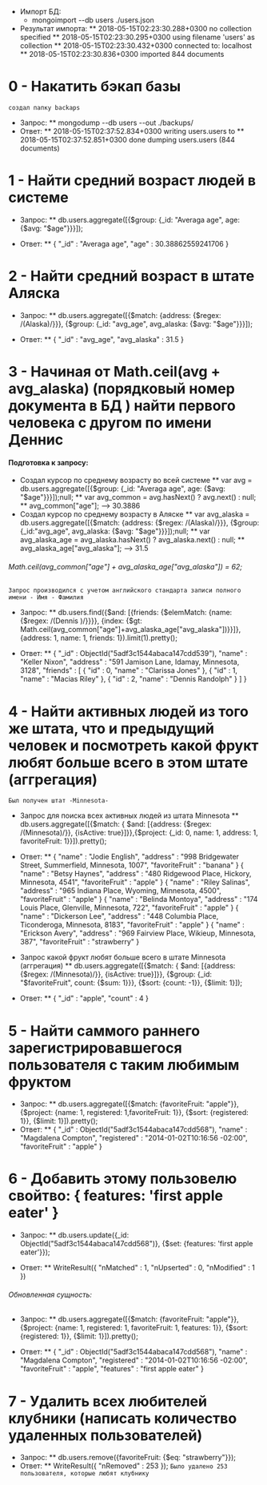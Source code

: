 * Импорт БД:
	* mongoimport --db users ./users.json
* Результат импорта:
  ** 2018-05-15T02:23:30.288+0300    no collection specified
  ** 2018-05-15T02:23:30.295+0300    using filename 'users' as collection
  ** 2018-05-15T02:23:30.432+0300    connected to: localhost
  ** 2018-05-15T02:23:30.836+0300    imported 844 documents
  
# 0 - Накатить бэкап базы
  `создал папку backaps`
 * Запрос:
    ** mongodump --db users --out ./backups/
 * Ответ:
    ** 2018-05-15T02:37:52.834+0300    writing users.users to
    ** 2018-05-15T02:37:52.851+0300    done dumping users.users (844 documents)

# 1 - Найти средний возраст людей в системе
  * Запрос:
    ** db.users.aggregate([{$group: {_id: "Averaga age", age: {$avg: "$age"}}}]);
  
  * Ответ:
     ** { "_id" : "Averaga age", "age" : 30.38862559241706 }

# 2 - Найти средний возраст в штате Аляска
  * Запрос:
    ** db.users.aggregate([{$match: {address: {$regex: /(Alaska)/}}}, {$group: {_id: "avg_age", avg_alaska: {$avg: "$age"}}}]);
  
  * Ответ:
    ** { "_id" : "avg_age", "avg_alaska" : 31.5 }
    
# 3 - Начиная от Math.ceil(avg + avg_alaska) (порядковый номер документа в БД ) найти первого человека с другом по имени Деннис
  #### Подготовка к запросу: 
  * Создал курсор по среднему возрасту во всей системе
    ** var avg = db.users.aggregate([{$group: {_id: "Averaga age", age: {$avg: "$age"}}}]);null;
    ** var avg_common = avg.hasNext() ? avg.next() : null;
    ** avg_common["age"]; --> 30.3886
  * Создал курсор по среднему возрасту в Аляске
    ** var avg_alaska = db.users.aggregate([{$match: {address: {$regex: /(Alaska)/}}}, {$group: {_id:"avg_age",  avg_alaska: {$avg: "$age"}}}]);null;
    ** var avg_alaska_age = avg_alaska.hasNext() ? avg_alaska.next() : null;
    ** avg_alaska_age["avg_alaska"];  --> 31.5
  ###### Math.ceil(avg_common["age"] + avg_alaska_age["avg_alaska"]) = 62;     
  `Запрос производился с учетом английского стандарта записи полного имени - Имя - Фамилия`  
  
  * Запрос:
    ** db.users.find({$and: [{friends: {$elemMatch: {name: {$regex: /(Dennis )/}}}}, {index: {$gt: Math.ceil(avg_common["age"]+avg_alaska_age["avg_alaska"])}}]}, {address: 1,  name: 1, friends:
  1}).limit(1).pretty();
  
  * Ответ:
    ** {
        "_id" : ObjectId("5adf3c1544abaca147cdd539"),
        "name" : "Keller Nixon",
        "address" : "591 Jamison Lane, Idamay, Minnesota, 3128", 
        "friends" : [
                {
                        "id" : 0,
                        "name" : "Clarissa Jones"
                },
                {
                        "id" : 1,
                        "name" : "Macias Riley"
                },
                {
                        "id" : 2,
                        "name" : "Dennis Randolph"
                }
            ]
        }
               
# 4 - Найти активных людей из того же штата, что и предыдущий человек и посмотреть какой фрукт любят больше всего в этом штате (аггрегация) 
`Был получен штат -Minnesota-`

  * Запрос для поиска всех активных людей из штата Minnesota
     ** db.users.aggregate([{$match: { $and: [{address: {$regex: /(Minnesota)/}}, {isActive: true}]}},{$project: {_id: 0, name: 1, address: 1, favoriteFruit: 1}}]).pretty();
  
  * Ответ:
      **  {
            "name" : "Jodie English",
            "address" : "998 Bridgewater Street, Summerfield, Minnesota, 1007",
            "favoriteFruit" : "banana"
          }
          {
            "name" : "Betsy Haynes",
            "address" : "480 Ridgewood Place, Hickory, Minnesota, 4541",
            "favoriteFruit" : "apple"
          }
          {
            "name" : "Riley Salinas",
            "address" : "965 Indiana Place, Wyoming, Minnesota, 4500",
            "favoriteFruit" : "apple"
          }
          {
            "name" : "Belinda Montoya",
            "address" : "174 Louis Place, Glenville, Minnesota, 722",
            "favoriteFruit" : "apple"
          }
          {
            "name" : "Dickerson Lee",
            "address" : "448 Columbia Place, Ticonderoga, Minnesota, 8183",
            "favoriteFruit" : "apple"
          }
          {
            "name" : "Erickson Avery",
            "address" : "969 Fairview Place, Wikieup, Minnesota, 387",
            "favoriteFruit" : "strawberry"
          }
          
  * Запрос какой фрукт любят больше всего в штате Minnesota (аггрегация)
      ** db.users.aggregate([{$match: { $and: [{address: {$regex: /(Minnesota)/}}, {isActive: true}]}}, {$group: {_id: "$favoriteFruit", count: {$sum: 1}}}, {$sort: {count: -1}}, {$limit: 1}]);
  
  * Ответ:
      ** { "_id" : "apple", "count" : 4 }

# 5 - Найти саммого раннего зарегистрировавшегося пользователя с таким любимым фруктом
  * Запрос:
    ** db.users.aggregate([{$match: {favoriteFruit: "apple"}}, {$project: {name: 1, registered: 1,favoriteFruit: 1}}, {$sort: {registered: 1}}, {$limit: 1}]).pretty();
  * Ответ:
    ** {
        "_id" : ObjectId("5adf3c1544abaca147cdd568"),
        "name" : "Magdalena Compton",
        "registered" : "2014-01-02T10:16:56 -02:00",
        "favoriteFruit" : "apple"
       }

# 6 - Добавить этому пользовелю свойтво: { features: 'first apple eater' }
  * Запрос:
    ** db.users.update({_id: ObjectId("5adf3c1544abaca147cdd568")}, {$set: {features: 'first apple eater'}});
  
  * Ответ:
    ** WriteResult({ "nMatched" : 1, "nUpserted" : 0, "nModified" : 1 })
    
  ###### Обновленная сущность:
  * Запрос: 
    ** db.users.aggregate([{$match: {favoriteFruit: "apple"}}, {$project: {name: 1, registered: 1, favoriteFruit: 1, features: 1}}, {$sort: {registered: 1}}, {$limit: 1}]).pretty();
  
  * Ответ:
    ** {
          "_id" : ObjectId("5adf3c1544abaca147cdd568"),
          "name" : "Magdalena Compton",
          "registered" : "2014-01-02T10:16:56 -02:00",
          "favoriteFruit" : "apple",
          "features" : "first apple eater"
        }
        
# 7 - Удалить всех любителей клубники (написать количество удаленных пользователей)
  * Запрос:
    ** db.users.remove({favoriteFruit: {$eq: "strawberry"}});
  * Ответ:
    ** WriteResult({ "nRemoved" : 253 }); 
  `Было удалено 253 пользователя, которые любят клубнику` 
